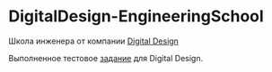 # DigitalDesign-EngineeringSchool

Школа инженера от компании [Digital Design](https://digdes.ru/it-university/shkola-inzhenera)

Выполненное тестовое [задание](https://docs.google.com/document/d/1IbihFMFaPLuBVJeAeonxhiogJ1ll447q/edit#heading=h.gjdgxs) для Digital Design.
